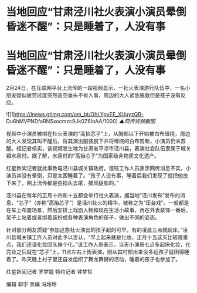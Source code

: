 # 当地回应“甘肃泾川社火表演小演员晕倒昏迷不醒”：只是睡着了，人没有事

# 当地回应“甘肃泾川社火表演小演员晕倒昏迷不醒”：只是睡着了，人没有事

2月24日，在互联网平台上流传的一段视频显示，一社火表演游行队伍中，一名小朋友疑似疲劳过度突然高空垂头不省人事，周边的大人紧急施救但是孩子没有反应。

![](https://inews.gtimg.com/om_bt/OhLYpyEE_XUuyzQB-
Du6hMVPNDfaRNSxocmzc9Jk0Z6IoAA/1000) _▲网传视频截图_

视频中小演员被绑在社火表演的“高抬芯子”上，从胸部以下开始被白布缠绕，周边的大人发现其叫不醒后，将其演出服装脱下并将缠绕的白布剪断，小演员仍未苏醒。经记者核实，该视频发生地为甘肃省平凉市泾川县，表演社会队伍隶属于城关镇水泉村。据了解，水泉村的“高抬芯子”为国家级非物质文化遗产。

红星新闻记者就此事致电泾川县城关镇政府，值班工作人员表示网传消息不实，小演员并没有晕倒，只是太困睡着了。“孩子人没有事，睡着后我们发现了就把他放下来了，网上流传都是些掐头去尾，捕风捉影的。”

泾川县在每年的正月十四和十五都会举行社火表演，据当地“泾川发布”发布的消息，“芯子”（亦称“高抬芯子”）是泾川社火的精华，被称之为“压台戏”。一般都是在车上布置场景，然后安排上戏剧人物和现在生活小故事，再在外表装饰一番后，架子上站着或者绑着装扮成各种表演角色的孩子，做出不同的姿态。

针对部分网友质疑“参加这些社火演出的孩子起的可早，有的凌晨三点就起床。”泾川县城关镇工作人员对此予以否认，“早上起来就是化妆，正月十五这天比较隆重点，我们还请化妆团队挨个化。”该工作人员表示，当天小演员七点多起床化妆，化完妆之后就在“芯子”上，11点左右上街表演，刚从其村部出来没多远孩子就困得睡着了。昨天晚上村子里还自发组织了舞龙舞狮的活动，睡着的孩子也参加了。

红星新闻记者 罗梦婕 特约记者 钟梦哲

编辑 郭宇 责编 冯玲玲

